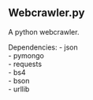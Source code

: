 Webcrawler.py
-------------

A python webcrawler.

Dependencies:
    - json<br>
    - pymongo<br>
    - requests<br>
    - bs4<br>
    - bson<br>
    - urllib<br>